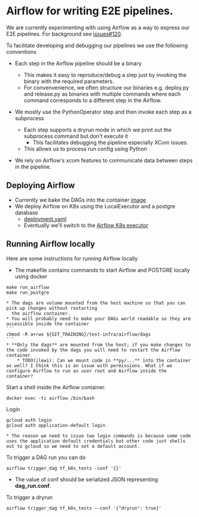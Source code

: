 # Airflow for writing E2E pipelines.

We are currently experimenting with using Airflow as a way to express our E2E
pipelines. For background see [issues#120](https://github.com/tensorflow/k8s/issues/120).

To facilitate developing and debugging our pipelines we use the following conventions
  * Each step in the Airflow pipeline should be a binary
     * This makes it easy to reproduce/debug a step just by invoking the binary
       with the required parameters.
     * For convenvenience, we often structure our binaries e.g. deploy.py and release.py as binaries with multiple commands where each command corresponds to a different step in the Airflow.

  * We mostly use the PythonOperator step and then invoke each step as a subprocess
    * Each step supports a dryrun mode in which we print out the subprocess command but don't execute it
      * This facilitates debugging the pipeline especially XCom issues.
  	* This allows us to process run config using Python
  * We rely on Airflow's xcom features to communicate data between steps in the pipeline.

## Deploying Airflow

* Currently we bake the DAGs into the container [image](Dockerfile)
* We deploy Airflow on K8s using the LocalExecutor and a postgre database
   * [deployment.yaml](deployment.yaml)
   * Eventually we'll switch to the [Airflow K8s executor](https://cwiki.apache.org/confluence/pages/viewpage.action?pageId=71013666)

## Running Airflow locally

Here are some instructions for running Airflow locally

* The makefile contains commands to start Airflow and POSTGRE locally using docker

```
make run_airflow
make run_postgre
```
	* The dags are volume mounted from the host machine so that you can pick up changes without restarting
	  the airflow container.
	* You will probably need to make your DAGs world readable so they are accessible inside the container
	```
	chmod -R a+rwx ${GIT_TRAINING}/test-infra/airflow/dags
	```
	* **Only the dags** are mounted from the host; if you make changes to the code invoked by the dags you will need to restart the Airflow container
		* TODO(jlewi): Can we mount code in **py/...** into the container as well? I think this is an issue with permissions. What if we configure Airflow to run as user root and Airflow inside the container?

Start a shell inside the Airflow container.
```
docker exec -ti airflow /bin/bash
```

Login 
```
gcloud auth login
gcloud auth application-default login
```
	* The reason we need to issue two login commands is because some code uses the application default credentials but other code just shells out to gcloud so we need to set a default account.

To trigger a DAG run you can do	

```
airflow trigger_dag tf_k8s_tests -conf '{}'
```
 * The value of conf should be serialized JSON representing **dag_run.conf**.

To trigger a dryrun
```
airflow trigger_dag tf_k8s_tests --conf '{"dryrun": true}'
```